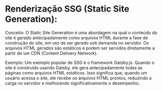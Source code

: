 # Renderização SSG (Static Site Generation):

Conceito: O Static Site Generation é uma abordagem na qual o conteúdo do site é gerado antecipadamente como arquivos HTML durante a fase de construção do site, em vez de ser gerado sob demanda no servidor. Os arquivos HTML gerados são estáticos e podem ser servidos diretamente a partir de um CDN (Content Delivery Network).

Exemplo: Um exemplo popular de SSG é o framework Gatsby.js. Quando o site é construído usando Gatsby, ele gera antecipadamente todas as páginas como arquivos HTML estáticos. Isso significa que, quando um usuário acessa o site, ele recebe os arquivos HTML prontos, reduzindo a carga no servidor e melhorando significativamente o desempenho.

